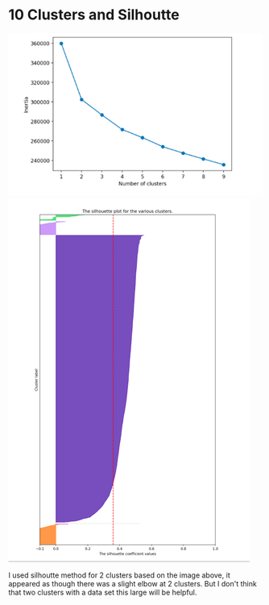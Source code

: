 
<h1> 10 Clusters and Silhoutte </h1>

![](10.png)
![](10silhoutte.png)


I used silhoutte method for 2 clusters based on the image above, it appeared as though there was a slight elbow at 2 clusters. But I don't think that two clusters with a data set this large will be helpful. 
